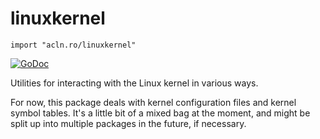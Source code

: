 linuxkernel
===========

`import "acln.ro/linuxkernel"`

[![GoDoc](https://godoc.org/acln.ro/linuxkernel?status.svg)](https://godoc.org/acln.ro/linuxkernel)

Utilities for interacting with the Linux kernel in various ways.

For now, this package deals with kernel configuration files and kernel
symbol tables. It's a little bit of a mixed bag at the moment, and
might be split up into multiple packages in the future, if necessary.
